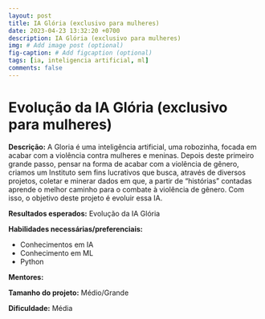 ```yaml
---
layout: post
title: IA Glória (exclusivo para mulheres)
date: 2023-04-23 13:32:20 +0700
description: IA Glória (exclusivo para mulheres)
img: # Add image post (optional)
fig-caption: # Add figcaption (optional)
tags: [ia, inteligencia artificial, ml]
comments: false
---
```


# Evolução da IA Glória (exclusivo para mulheres)

**Descrição:** A Gloria é uma inteligência artificial, uma robozinha, focada em acabar com a violência contra mulheres e meninas. Depois deste primeiro grande passo, pensar na forma de acabar com a violência de gênero, criamos um Instituto sem fins lucrativos que busca, através de diversos projetos, coletar e minerar dados em que, a partir de “histórias” contadas aprende o melhor caminho para o combate à violência de gênero. Com isso, o objetivo deste projeto é evoluir essa IA.

**Resultados esperados:** Evolução da IA Glória

**Habilidades necessárias/preferenciais:**

- Conhecimentos em IA
- Conhecimento em ML
- Python

**Mentores:**

**Tamanho do projeto:** Médio/Grande

**Dificuldade:** Média